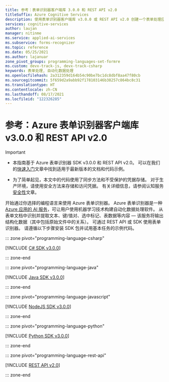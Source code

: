 ```yaml
---
title: 参考：表单识别器客户端库 3.0.0 和 REST API v2.0
titleSuffix: Azure Cognitive Services
description: 使用表单识别器客户端库 v3.0.0 或 REST API v2.0 创建一个表单处理应用，该应用从自定义文档中提取键值对和表数据。
services: cognitive-services
author: laujan
manager: nitinme
ms.service: applied-ai-services
ms.subservice: forms-recognizer
ms.topic: reference
ms.date: 05/25/2021
ms.author: lajanuar
zone_pivot_groups: programming-languages-set-formre
ms.custom: devx-track-js, devx-track-csharp
keywords: 表单处理, 自动化数据处理
ms.openlocfilehash: 2a312359d164b54c90be7bc1dc8dbf8aa47f80cb
ms.sourcegitcommit: 5f659d2a9abb92f178103146b38257c864bc8c31
ms.translationtype: HT
ms.contentlocale: zh-CN
ms.lasthandoff: 08/17/2021
ms.locfileid: "122326285"
---
```

# <a name="reference-azure-form-recognizer-client-library-v300-and-rest-api-v20"></a>参考：Azure 表单识别器客户端库 v3.0.0 和 REST API v2.0

>[!IMPORTANT]
>
> * 本指南基于 Azure 表单识别器 SDK v3.0.0 和 REST API v2.0。 可以在我们的[快速入门](../quickstarts/client-library.md)文章中找到适用于最新版本的文档和代码示例。
>
>* 为了简单起见，本文中的代码使用了同步方法和不受保护的凭据存储。 对于生产环境，请使用安全方法来存储和访问凭据。 有关详细信息，请参阅认知服务[安全性](../../../cognitive-services/cognitive-services-security.md)文章。

开始通过你选择的编程语言来使用 Azure 表单识别器。 Azure 表单识别器是一种 [Azure 应用的 AI 服务](../../../applied-ai-services/index.yml)，可让用户使用机器学习技术构建自动化数据处理软件。 从表单文档中识别并提取文本、键/值对、选中标记、表数据等内容 &mdash; 该服务将输出结构化数据（其中包括原始文件中的关系）。 可通过 REST API 或 SDK 使用表单识别器。 请遵循以下步骤安装 SDK 包并试用基本任务的示例代码。

::: zone pivot="programming-language-csharp"

[!INCLUDE [C# SDK v3.0.0](includes/csharp-v3-0-0.md)]

::: zone-end

::: zone pivot="programming-language-java"

[!INCLUDE [Java SDK v3.0.0](includes/java-v3-0-0.md)]

::: zone-end

::: zone pivot="programming-language-javascript"

[!INCLUDE [NodeJS SDK v3.0.0](includes/javascript-v3-0-0.md)]

::: zone-end

::: zone pivot="programming-language-python"

[!INCLUDE [Python SDK v3.0.0](includes/python-v3-0-0.md)]

::: zone-end

::: zone pivot="programming-language-rest-api"

[!INCLUDE [REST API v2.0](includes/rest-api-v2-0.md)]

::: zone-end